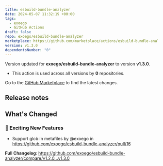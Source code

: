 ```yaml
---
title: esbuild-bundle-analyzer
date: 2024-05-07 11:32:19 +00:00
tags:
  - exoego
  - GitHub Actions
draft: false
repo: exoego/esbuild-bundle-analyzer
marketplace: https://github.com/marketplace/actions/esbuild-bundle-analyzer
version: v1.3.0
dependentsNumber: "0"
---
```



Version updated for **exoego/esbuild-bundle-analyzer** to version **v1.3.0**.
- This action is used across all versions by **0** repositories.

Go to the [GitHub Marketplace](https://github.com/marketplace/actions/esbuild-bundle-analyzer) to find the latest changes.

## Release notes

<!-- Release notes generated using configuration in .github/release.yaml at main -->

## What's Changed
### 🎉 Exciting New Features
* Support glob in metafiles by @exoego in https://github.com/exoego/esbuild-bundle-analyzer/pull/16


**Full Changelog**: https://github.com/exoego/esbuild-bundle-analyzer/compare/v1.2.0...v1.3.0
